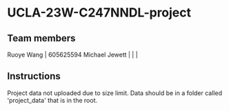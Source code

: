 # UCLA-23W-C247NNDL-project

## Team members
Ruoye Wang | 605625594
Michael Jewett | 
 | 
 |
 
## Instructions
Project data not uploaded due to size limit. Data should be in a folder called 'project_data' that is in the root.
